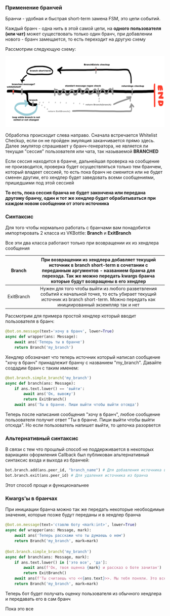### Применение бранчей

Бранчи - удобная и быстрая short-term замена FSM, это цепи событий.

Каждый бранч - одна нить в этой самой цепи, на **одного пользователя (или чат)** может существовать только один бранч, при добавлении нового - бранч замещается, то есть переходит на другую схему

Рассмотрим следующую схему:

![im](emulation.scheme.png)

Обработка происходит слева направо. Сначала встречается Whitelist Checkup, если он не пройден эмуляция заканчивается прямо здесь. Далее эмулятор спрашивает у бранч-генератора, не является ли текущая "сессия" пользователя или чата, так называемой **BRANCHED**

Если сессия находится в бранче, дальнейшая проверка на сообщение не производится, проверка будет осуществляться только тем бранчем, который владеет сессией, то есть пока бранч не сменится или не будет сменен другим, его хендлер будет заведовать всеми сообщениями, пришедшими под этой сессией

**То есть, пока сессия бранча не будет закончена или передана другому бранчу, один и тот же хендлер будет обрабатываться при каждом новом сообщении от этого источника**

### Синтаксис

Для того чтобы нормально работать с бранчами вам понадобится импортировать 2 класса из VKBottle: **Branch** и **ExitBranch**

Все эти два класса работают только при возвращении их из хендлера сообщения

| Branch     | При возвращении из хендлера добавляет текущий источник в branch short-term в сочетании с переданным аргументов - названием бранча для перехода. Так же можно передать kwargs бранча которые будут возвращены в его хендлер |
|:----------:|:--------------------------------------------------------------------------------------------------------------------------------------------------------------------------------------------------------------------------:|
| ExitBranch | Нужен для того чтобы выйти из любого разветвления событий к начальной точке, то есть убирает текущий источник из branch short-term. Можно передать как инициированный экземпляр так и нет                                  |

Рассмотрим для примера простой хендлер который вводит пользователя в бранч:

```python
@bot.on.message(text='хочу в бранч', lower=True)
async def wrapper(ans: Message):
    await ans('Теперь ты в бранче')
    return Branch('my_branch')
```

Хендлер обозначает что теперь источник который написал сообщение "хочу в бранч" принадлежит бранчу с названием "my_branch". Давайте создадим бранч с таким именем:

```python
@bot.branch.simple_branch('my_branch')
async def branch(ans: Message):
    if ans.text.lower() == 'выйти':
        await ans('Ок, вывожу')
        return ExitBranch()
    await ans('Ты в бранче. Пиши выйти чтобы выйти отсюда')
```

Теперь после написания сообщения "хочу в бранч", любое сообщение пользователя получит ответ "Ты в бранче. Пиши выйти чтобы выйти отсюда". Но если пользователь напишет выйти, то цепочка разорвется

### Альтернативный синтаксис

В связи с тем что прошлый способ не поддерживается в некоторых вариациях оформления Callback был публикован альтернативный синтаксис входа и выхода из бранчей:

```python
bot.branch.add(ans.peer_id, "branch_name") # Для добавления источника в бранч
bot.branch.exit(ans.peer_id) # Для удаления источника из бранча
```

Этот способ проще и функциональнее

### Kwargs'ы в бранчах

При инициации бранча можно так же передать некоторые необходимые значения, которые позже будут переданы и в хендлер бранча

```python
@bot.on.message(text='ставлю боту <mark:int>', lower=True)
async def wrapper(ans: Message, mark):
    await ans('Теперь расскажи что ты думаешь о нем')
    return Branch('my_branch', mark=mark)

@bot.branch.simple_branch('my_branch')
async def branch(ans: Message, mark):
    if ans.text.lower() in ['это все', 'да']:
        await ans(f'Ок, твоя оценка {mark} и рассказ о боте зачитан')
        return ExitBranch()
    await ans(f'Ты считаешь что <<{ans.text}>>. Мы тебя поняли. Это все?')
    return Branch('my_branch', mark=mark)
```

Теперь бот будет получать оценку пользователя из обычного хендлера и передавать его в сам бранч

Пока это все
